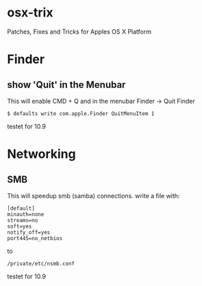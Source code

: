 osx-trix
========

Patches, Fixes and Tricks for Apples OS X Platform

# Finder
## show 'Quit' in the Menubar
This will enable CMD + Q and in the menubar Finder -> Quit Finder

    $ defaults write com.apple.Finder QuitMenuItem 1

testet for 10.9

# Networking

## SMB
This will speedup smb (samba) connections.
write a file with:

```
[default]
minauth=none
streams=no
soft=yes
notify_off=yes
port445=no_netbios
```

to

    /private/etc/nsmb.conf

testet for 10.9
